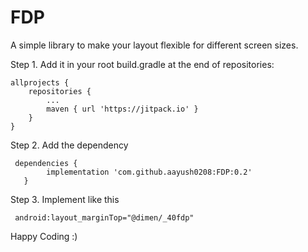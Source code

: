 # FDP

A simple library to make your layout flexible for different screen sizes.

Step 1. Add it in your root build.gradle at the end of repositories:

	allprojects {
		repositories {
			...
			maven { url 'https://jitpack.io' }
		}
	}
  
  
Step 2. Add the dependency

     dependencies {
	        implementation 'com.github.aayush0208:FDP:0.2'
	   }


Step 3. Implement like this

     android:layout_marginTop="@dimen/_40fdp"
     
Happy Coding :)
